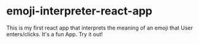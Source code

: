 # emoji-interpreter-react-app
This is my first react app that interprets the meaning of an emoji that User enters/clicks. It's a fun App. Try it out!

